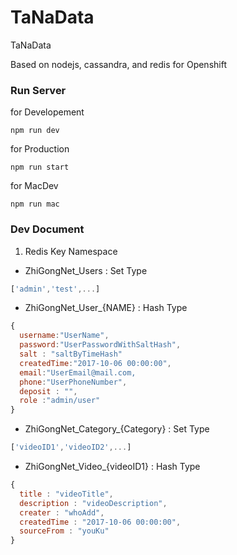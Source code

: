 # TaNaData
TaNaData

Based on nodejs, cassandra, and redis for Openshift

### Run Server 
for Developement 
```
npm run dev
```

for Production 
```
npm run start 
```

for MacDev 
```
npm run mac
```


### Dev Document 
1. Redis Key Namespace 
  - ZhiGongNet_Users : Set Type 
```javascript
['admin','test',...]
```
  - ZhiGongNet_User_{NAME} : Hash Type
```javascript
{ 
  username:"UserName", 
  password:"UserPasswordWithSaltHash", 
  salt : "saltByTimeHash"
  createdTime:"2017-10-06 00:00:00", 
  email:"UserEmail@mail.com, 
  phone:"UserPhoneNumber", 
  deposit : "",
  role :"admin/user"
}
```
  - ZhiGongNet_Category_{Category} : Set Type
```javascript
['videoID1','videoID2',...]
```
  - ZhiGongNet_Video_{videoID1} : Hash Type
```Javascript
{
  title : "videoTitle",
  description : "videoDescription",
  creater : "whoAdd",
  createdTime : "2017-10-06 00:00:00",
  sourceFrom : "youKu"
}
```



